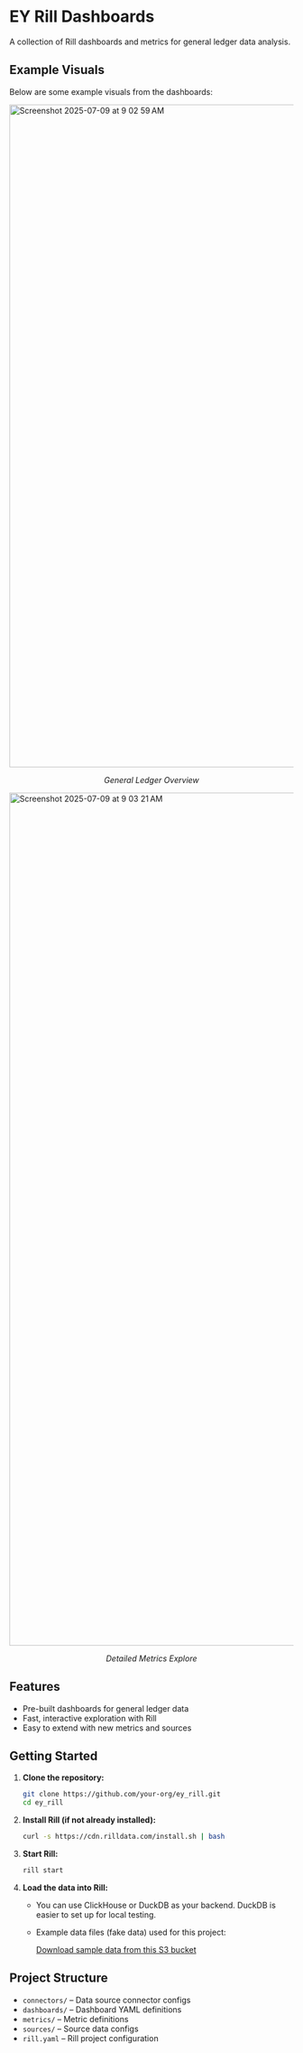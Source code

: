 # EY Rill Dashboards

A collection of Rill dashboards and metrics for general ledger data analysis.

## Example Visuals

Below are some example visuals from the dashboards:

<img width="1174" alt="Screenshot 2025-07-09 at 9 02 59 AM" src="https://github.com/user-attachments/assets/04dfa806-5a77-471b-8a6d-a518f191eec1" />
<p align="center"><i>General Ledger Overview</i></p>

<img width="1511" alt="Screenshot 2025-07-09 at 9 03 21 AM" src="https://github.com/user-attachments/assets/3f5853f5-dfe0-4612-946a-43b551fc2424" />
<p align="center"><i>Detailed Metrics Explore</i></p>

## Features

- Pre-built dashboards for general ledger data
- Fast, interactive exploration with Rill
- Easy to extend with new metrics and sources

## Getting Started

1. **Clone the repository:**
   ```sh
   git clone https://github.com/your-org/ey_rill.git
   cd ey_rill
   ```

2. **Install Rill (if not already installed):**
   ```sh
   curl -s https://cdn.rilldata.com/install.sh | bash
   ```

3. **Start Rill:**
   ```sh
   rill start
   ```

4. **Load the data into Rill:**
   - You can use ClickHouse or DuckDB as your backend. DuckDB is easier to set up for local testing.
   - Example data files (fake data) used for this project:
     
     [Download sample data from this S3 bucket](https://agreeable-data-public.s3.amazonaws.com/sampleeydata/)

## Project Structure

- `connectors/` – Data source connector configs
- `dashboards/` – Dashboard YAML definitions
- `metrics/` – Metric definitions
- `sources/` – Source data configs
- `rill.yaml` – Rill project configuration

